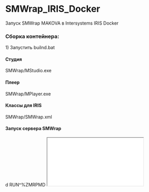 # SMWrap_IRIS_Docker
Запуск SMWrap MAKOVA  в Intersystems IRIS Docker
<h3>Сборка контейнера:</h3>
1) Запустить builnd.bat<br>

<h4>Студия</h4>
SMWrap/MStudio.exe
<h4>Плеер</h4>
SMWrap/MPlayer.exe
<h4>Классы для IRIS</h4>
SMWrap/SMWrap.xml
<h4>Запуск сервера SMWrap</h4>
d RUN^%ZMRPMD

<iframe src="html/index.html"></iframe>